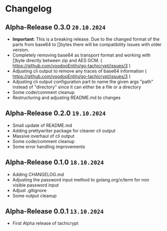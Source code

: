 # Changelog
## Alpha-Release 0.3.0 `20.10.2024`
* **Important**: This is a breaking release. Due to the changed format of the parts from base64 to []bytes there will be compatibility issues with older version.
* Completely removing base64 as transport format and working with []byte directly between zip and AES GCM. ( https://github.com/voodooEntity/go-tachicrypt/issues/3 )
* Adjusting cli output to remove any traces of base64 information ( https://github.com/voodooEntity/go-tachicrypt/issues/3 )
* Adjusting cli output configuration part to name the given args "path" instead of "directory" since it can either be a file or a directory
* Some code/comment cleanup
* Restructuring and adjusting README.md to changes 

## Alpha-Release 0.2.0 `19.10.2024`
* Small update of README.md
* Adding prettywriter package for cleaner cli output
* Massive overhaul of cli output
* Some code/comment cleanup
* Some error handling improvements

## Alpha-Release 0.1.0 `18.10.2024`
* Adding CHANGELOG.md
* Adjusting the password input method to golang.org/x/term for non visible password input
* Adjust .gitignore
* Some output cleanup

## Alpha-Release 0.0.1 `13.10.2024`
* First Alpha release of tachicrypt